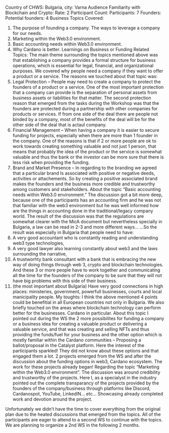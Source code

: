 Country of CHWS:
Bulgaria, city: Varna
Audience Familiarity with Blockchain and Crypto:
Rate: 2
Participant Count:
Participants: 7
Founders:
Potential founders: 4
Business Topics Covered:
1.	The purpose of founding a company. The ways to leverage a company for our needs.
2.	Marketing within the Web3.0 environment.
3.	Basic accounting needs within Web3.0 environment.
4.	Why Cardano is better.
Learnings on Business or Funding Related Topics:
The main theme surrounding the topics mentioned above was that establishing a company provides a formal structure for business operations, which is essential for legal, financial, and organizational purposes.
We covered why people need a company if they want to offer a product or a service. The reasons we touched about that topic was:
1. Legal Protection – People may need to create a company to protect the founders of a product or a service. One of the most important protection that a company can provide is the separation of personal assets from business assets or liabilities for that matter. The second protection reason that emerged from the tasks during the Workshop was that the founders are protected during a partnership with other companies for products or services. If from one side of the deal there are people not binded by a company, most of the benefits of the deal will be for the other side of the deal that is actaul company.
2. Financial Management – When having a company it is easier to secure funding for projects, especially when there are more than 1 founder in the company. One of the reasons is that if 2 or more people are ok to work towards creating something valuable and not just 1 person, that means that probably the idea of the product or the service is somewhat valuable and thus the bank or the investor can be more sure that there is less risk when providing the funding.
3. Brand and Market Presence – In regarding to the branding we agreed that a particular brand Is associated with positive or negative deeds, activities or attachements. So by creating a positive associated brand makes the founders and the business more credible and trustworthy among customers and stakeholders.
About the topic “Basic accounting needs within Web3.0 environment.” The discussion got a bit more deep, because one of the participants has an accounting firm and he was not that familiar with the web3 environment but he was well informed how are the things in accounting done in the traditional/legacy company world. The result of the discussion was that the regulations are somewhat clearer with the MicA document but nevertheless specially in Bulgaria, a law can be read in 2-3 and more different ways…
…So the result was especially in Bulgaria that people need to have:
1. A very good accountant who is constantly reading and understanding web3 type technologies,
2. A very good lawyer also learning constantly about web3 and the laws surrounding the narrative,
3. A trustworhty bank consultant with a bank that is embracing the new way of doing things through web 3, crypto and blockchain technologies.
And these 3 or more people have to work together and communicating all the time for the founders of the company to be sure that they will not have big problems with this side of their business.
4. (the most important about Bulgaria) Have very good connections in high places: ministeries, government, powerfull businesses, courts and local manicipality people.
My toughts: I think the above mentioned 4 points could be benefitial in all European countries not only in Bulgaria.
We also briefly touched on the areas where blockchain technology can perform better for the businesses. Cardano in particular. About this topic I pointed out during the WS the 2 more possibilites for funding a company or a business idea for creating a valuable product or delivering a valuable service, and that was creating and selling NFTs and thus providing the funds/fuel for your business and the other option which is mostly familiar within the Cardano communities – Proposing a ballot/proposal in the Catalyst platform. 
Here the interest of the participants sparkled! They did not know about these options and that engaged them a lot. 2 projects emerged from the WS and after the discussion about the funding options in web3, Cardano ecosystem. The work for these projects already began!
Regarding the topic “Marketing within the Web3.0 environment”.
The discussion was around credibility and trustworthy of the projects. Here I, as a specialyst in the industry pointed out the complete transparancy of the projects provided by the founders of the company/business through platforms like Discord, Cardanospot, YouTube, LinkedIN… etc…
Showcasing already completed work and devotion around the project.


Unfortunately we didn’t have the time to cover everything from the original plan due to the heated discussions that emerged from the topics. All of the participants are eager to attend to a second WS to continue with the topics. We are planning to organize a 2nd WS in the following 2 months.
